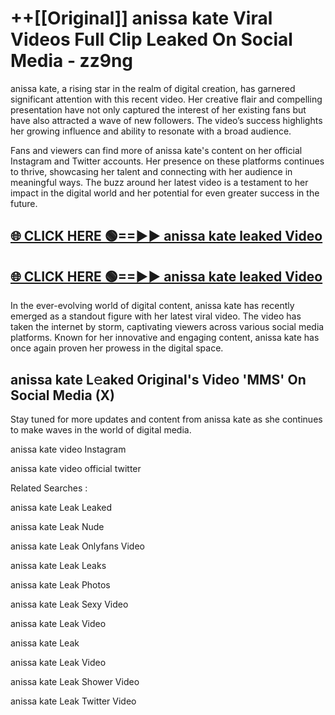 # ++[[Original]] anissa kate Viral Videos Full Clip Leaked On Social Media - zz9ng<br>

anissa kate, a rising star in the realm of digital creation, has garnered significant attention with this recent video. Her creative flair and compelling presentation have not only captured the interest of her existing fans but have also attracted a wave of new followers. The video’s success highlights her growing influence and ability to resonate with a broad audience.

Fans and viewers can find more of anissa kate's content on her official Instagram and Twitter accounts. Her presence on these platforms continues to thrive, showcasing her talent and connecting with her audience in meaningful ways. The buzz around her latest video is a testament to her impact in the digital world and her potential for even greater success in the future.


## [🌐 CLICK HERE 🟢==►► anissa kate leaked Video ](https://onlyclips.site?title=anissa_kate&ref=git)

## [🌐 CLICK HERE 🟢==►► anissa kate leaked Video ](https://onlyclips.site?title=anissa_kate&ref=git)


In the ever-evolving world of digital content, anissa kate has recently emerged as a standout figure with her latest viral video. The video has taken the internet by storm, captivating viewers across various social media platforms. Known for her innovative and engaging content, anissa kate has once again proven her prowess in the digital space.



## anissa kate L𝚎aked Original's Video 'MMS' On Social Media (X)


Stay tuned for more updates and content from anissa kate as she continues to make waves in the world of digital media.

anissa kate video Instagram

anissa kate video official twitter


Related Searches :

anissa kate Leak Leaked

anissa kate Leak Nude

anissa kate Leak Onlyfans Video

anissa kate Leak Leaks

anissa kate Leak Photos

anissa kate Leak Sexy Video

anissa kate Leak Video

anissa kate Leak

anissa kate Leak Video

anissa kate Leak Shower Video

anissa kate Leak Twitter Video

